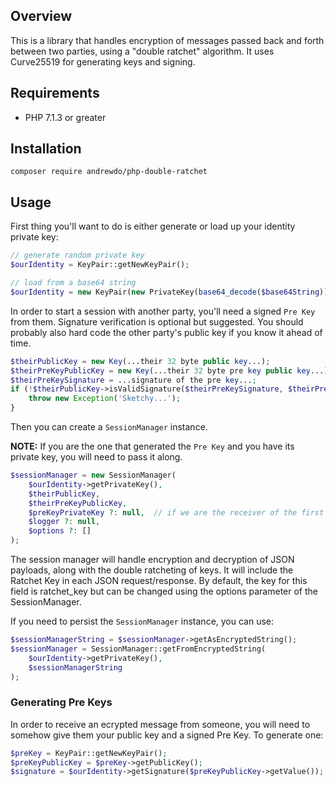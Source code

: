 ## Overview
This is a library that handles encryption of messages passed back and forth between two parties,
using a "double ratchet" algorithm. It uses Curve25519 for generating keys and signing.

## Requirements
- PHP 7.1.3 or greater

## Installation
`composer require andrewdo/php-double-ratchet`

## Usage
First thing you'll want to do is either generate or load up your identity private key:

```php
// generate random private key
$ourIdentity = KeyPair::getNewKeyPair();

// load from a base64 string
$ourIdentity = new KeyPair(new PrivateKey(base64_decode($base64String)));
```

In order to start a session with another party, you'll need a signed `Pre Key` from them.
Signature verification is optional but suggested. You should probably also hard code the other
party's public key if you know it ahead of time.

```php
$theirPublicKey = new Key(...their 32 byte public key...);
$theirPreKeyPublicKey = new Key(...their 32 byte pre key public key...);
$theirPreKeySignature = ...signature of the pre key...;
if (!$theirPublicKey->isValidSignature($theirPreKeySignature, $theirPreKey->getValue())) {
    throw new Exception('Sketchy...');
} 
```

Then you can create a `SessionManager` instance.

**NOTE:** If you are the one that generated the `Pre Key` and you have its private key, you will need to pass it along.
```php
$sessionManager = new SessionManager(
    $ourIdentity->getPrivateKey(),
    $theirPublicKey,
    $theirPreKeyPublicKey,
    $preKeyPrivateKey ?: null,  // if we are the receiver of the first message
    $logger ?: null,
    $options ?: []
);
```

The session manager will handle encryption and decryption of JSON payloads, along with the double ratcheting of keys.
It will include the Ratchet Key in each JSON request/response. By default, the key for this field is ratchet_key but can be changed
using the options parameter of the SessionManager.

If you need to persist the `SessionManager` instance, you can use:
```php
$sessionManagerString = $sessionManager->getAsEncryptedString();
$sessionManager = SessionManager::getFromEncryptedString(
    $ourIdentity->getPrivateKey(),
    $sessionManagerString
);
```

### Generating Pre Keys
In order to receive an ecrypted message from someone, you will need to somehow give them your public key and a signed Pre Key.
To generate one:
```php
$preKey = KeyPair::getNewKeyPair();
$preKeyPublicKey = $preKey->getPublicKey();
$signature = $ourIdentity->getSignature($preKeyPublicKey->getValue());
```

